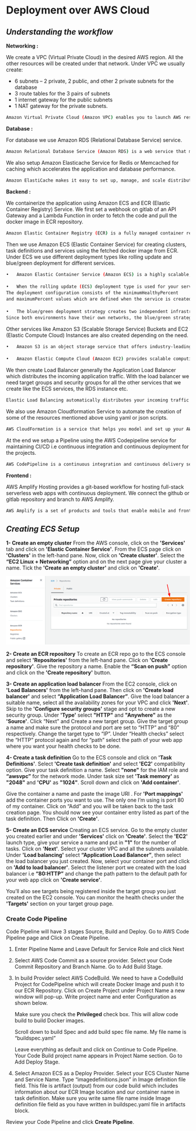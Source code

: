 # Deployment over AWS Cloud
## _Understanding the workflow_

**Networking :**

We create a VPC (Virtual Private Cloud) in the desired AWS region.
All the other resources will be created under that network.
Under VPC we usually create:
- 6 subnets – 2 private, 2 public, and other 2 private subnets for the database
- 3 route tables for the 3 pairs of subnets
- 1 internet gateway for the public subnets
- 1 NAT gateway for the private subnets.
```sh
Amazon Virtual Private Cloud (Amazon VPC) enables you to launch AWS resources into a virtual network that you have defined. This virtual network closely resembles a traditional network that you would operate in your own data center, with the benefits of using the scalable infrastructure of AWS.
```

**Database :**

For database we use Amazon RDS (Relational Database Service) service.
```sh
Amazon Relational Database Service (Amazon RDS) is a web service that makes it easier to set up, operate, and scale a relational database in the AWS Cloud. It provides cost-efficient, resizable capacity for an industry-standard relational database and manages common database administration tasks.
```

We also setup Amazon Elasticache Service for Redis or Memcached for caching which accelerates the application and database performance.
```sh
Amazon ElastiCache makes it easy to set up, manage, and scale distributed in-memory cache environments in the AWS Cloud. It provides a high performance, resizable, and cost-effective in-memory cache, while removing complexity associated with deploying and managing a distributed cache environment. ElastiCache works with both the Redis and Memcached engines.
``` 

**Backend :**

We containerize the application using Amazon ECS and ECR (Elastic Container Registry) Service.
We first set a webhook on gitlab of  an API Gateway and a Lambda Function in order to fetch the code and pull the docker image in ECR repository.
```sh
Amazon Elastic Container Registry (ECR) is a fully managed container registry that makes it easy to store, manage, share, and deploy your container images and artifacts anywhere.
```

Then we use Amazon ECS (Elastic Container Service) for creating clusters, task definitions and services using the fetched docker image from ECR.
Under ECS we use different deployment types like rolling update and blue/green deployment for different services.
```sh
•	Amazon Elastic Container Service (Amazon ECS) is a highly scalable, fast, container management service that makes it easy to run, stop, and manage Docker containers on a cluster of Amazon EC2 instances.

•	When the rolling update (ECS) deployment type is used for your service, when a new service deployment is started the Amazon ECS service scheduler replaces the currently running tasks with new tasks. The number of tasks that Amazon ECS adds or removes from the service during a rolling update is controlled by the deployment configuration. 
The deployment configuration consists of the minimumHealthyPercent 
and maximumPercent values which are defined when the service is created, but can also be updated on an existing service.

•	The blue/green deployment strategy creates two independent infrastructure environments. The blue environment contains the previous code or configuration, while the green environment contains the newest code or configurations. Traffic is then shifted to the newest environment (green) and diverted away from the previous environment (blue) by redirecting the DNS record to green load balancer using Route 53.
Since both environments have their own networks, the blue/green strategy has the benefit of being able to quickly and seamlessly roll back a deployment if failure is encountered. A downside of implementing blue/green is the uptick in cost due to running two infrastructure environments simultaneously.
```

Other services like Amazon S3 (Scalable Storage Service) Buckets and EC2 (Elastic Compute Cloud) Instances are also created depending on the need.
```sh
•	Amazon S3 is an object storage service that offers industry-leading scalability, data availability, security, and performance.

•	Amazon Elastic Compute Cloud (Amazon EC2) provides scalable computing capacity in the Amazon Web Services (AWS) Cloud. Using Amazon EC2 eliminates your need to invest in hardware up front, so you can develop and deploy applications faster. You can use Amazon EC2 to launch as many or as few virtual servers as you need, configure security and networking, and manage storage. Amazon EC2 enables you to scale up or down to handle changes in requirements or spikes in popularity, reducing your need to forecast traffic.
```

We then create Load Balancer generally the Application Load Balancer which distributes the incoming application traffic. With the load balancer we need target groups and security groups for all the other services that we create like the ECS services, the RDS instance etc.
```sh
Elastic Load Balancing automatically distributes your incoming traffic across multiple targets, such as EC2 instances, containers, and IP addresses, in one or more Availability Zones. It monitors the health of its registered targets, and routes traffic only to the healthy targets. Elastic Load Balancing scales your load balancer as your incoming traffic changes over time. It can automatically scale to the vast majority of workloads.
```

We also use Amazon Cloudformation Service to automate the creation of some of the resources mentioned above using yaml or json scripts.
```sh
AWS CloudFormation is a service that helps you model and set up your AWS resources so that you can spend less time managing those resources and more time focusing on your applications that run in AWS. You create a template that describes all the AWS resources that you want (like Amazon EC2 instances or Amazon RDS DB instances), and CloudFormation takes care of provisioning and configuring those resources for you. You do not need to individually create and configure AWS resources and figure out what's dependent on what; CloudFormation handles that.
```

At the end we setup a Pipeline using the AWS Codepipeline service for maintaining CI/CD i.e continuous integration and continuous deployment for the projects.
```sh
AWS CodePipeline is a continuous integration and continuous delivery service for fast and reliable application and infrastructure updates. CodePipeline builds, tests, and deploys your code every time there is a code change, based on the release process models you define.
```

**Frontend :**

AWS Amplify Hosting provides a git-based workflow for hosting full-stack serverless web apps with continuous deployment. We connect the github or gitlab repository and branch to AWS Amplify.
```sh
AWS Amplify is a set of products and tools that enable mobile and front-end web developers to build and deploy secure, scalable full-stack applications, powered by AWS.
```


## _Creating ECS Setup_

**1- Create an empty cluster**
From the AWS console, click on the **'Services'** tab and click on **'Elastic Container Service'**. From the ECS page click on **'Clusters'** in the left-hand pane. Now, click on **'Create cluster'**. Select the **“EC2 Linux + Networking”** option and on the next page give your cluster a name. Tick the **'Create an empty cluster'** and click on **'Create'**.

![image](image001.png)

**2- Create an ECR repository**
To create an ECR repo go to the ECS console and select **'Repositories'** from the left-hand pane. Click on **'Create repository'**. Give the repository a name. Enable the **“Scan on push”** option and click on the **'Create repository'** button.


**3- Create an application load balancer**
From the EC2 console, click on **'Load Balancers'** from the left-hand pane.  Then click on **'Create load balancer'** and select **“Application Load Balancer”**. Give the load balancer a suitable name, select all the availability zones for your VPC and click **'Next'**. Skip to the **'Configure security groups'** stage and opt to create a new security group. Under **'Type'** select **"HTTP"** and **"Anywhere"** as the **'Source'**.
Click “Next” and Create a new target group. Give the target group a name and make sure the protocol and port are set to “HTTP” and “80” respectively. Change the target type to “IP”. Under “Health checks” select the “HTTP” protocol again and for “path” select the path of your web app where you want your health checks to be done.


**4- Create a task definition**
Go to the ECS console and click on **'Task Definitions'**. Select **'Create task definition'** and select **'EC2'** compatibility option. Give your task definition a name. Select **"none"** for the IAM role and **“awsvpc”** for the network mode. Under task size set **'Task memory'** as **"2048"** and **'CPU'** as **"1024"**. Scroll down and click on **'Add container'**.
 

Give the container a name and paste the image URI . For **'Port mappings'** add the container ports you want to use. The only one I’m using is port 80 of my container. Click on “Add” and you will be taken back to the task creation page. You should now see your container entry listed as part of the task definition. Then Click on **'Create'**.

**5- Create an ECS service**
Creating an ECS service. Go to the empty cluster you created earlier and under **'Services'** click on **'Create'**. Select the **'EC2'** launch type, give your service a name and put in **"1"** for the number of tasks. Click on **'Next'**. Select your cluster VPC and all the subnets available. Under **'Load balancing'** select **“Application Load Balancer”**, then select the load balancer you just created. Now, select your container port and click on **'Add to load balancer'**. Select the listener port we created with the load balancer i.e **“80:HTTP”** and change the path pattern to the default path for your web app click on **'Create service'**.
 
You’ll also see targets being registered inside the target group you just created on the EC2 console. You can monitor the health checks under the **'Targets'** section on your target group page.

### Create Code Pipeline

Code Pipeline will have 3 stages Source, Build and Deploy.
Go to AWS Code Pipeline page and Click on Create Pipeline.
1.	Enter Pipeline Name and Leave Default for Service Role and click Next
 

2. Select AWS Code Commit as a source provider. Select your Code Commit Repository and Branch Name. Go to Add Build Stage.
 

3. In build Provider select AWS CodeBuild. We need to have a CodeBuild Project for CodePipeline which will create Docker Image and push it to our ECR Repository. Click on Create Project under Project Name a new window will pop-up. Write project name and enter Configuration as shown below.

    Make sure you check the **Privileged** check box. This will allow code build to build Docker images. 

    Scroll down to build Spec and add build spec file name. My file name is “buildspec.yaml”
 
    Leave everything as default and click on Continue to Code Pipeline. Your Code Build project name appears in Project Name section. Go to Add Deploy Stage.
 

4. Select Amazon ECS as a Deploy Provider. Select your ECS Cluster Name and Service Name. Type “imagedefinitions.json” in Image definition file field. This file is artifact (output) from our code build which includes information about our ECR Image location and our container name in task definition.
Make sure you write same file name inside Image definition file field as you have written in buildspec.yaml file in artifacts block.
 
Review your Code Pipeline and click **Create Pipeline**.


